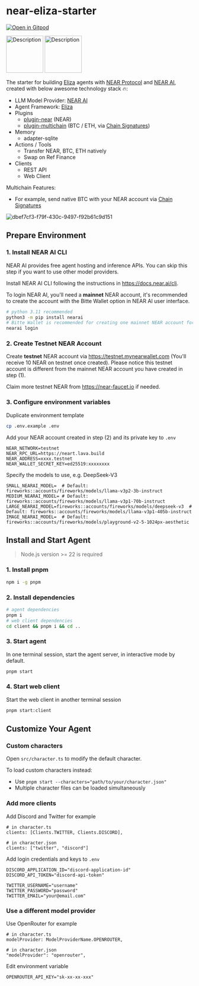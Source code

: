 # near-eliza-starter

[![Open in Gitpod](https://gitpod.io/button/open-in-gitpod.svg)](https://gitpod.io/#https://github.com/think-in-universe/near-eliza-starter)

<img src="https://github.com/user-attachments/assets/b0ed9973-aa87-4602-93c3-e9d723279045" alt="Description" width="100">
<img src="https://github.com/user-attachments/assets/d47b5bdd-3e9b-4e2c-ac7a-7edc66978baf" alt="Description" width="100">

The starter for building [Eliza](https://elizaos.github.io/eliza/) agents with [NEAR Protocol](https://near.org/) and [NEAR AI](https://docs.near.ai/), created with below awesome technology stack 🔥:

- LLM Model Provider: [NEAR AI](https://docs.near.ai)
- Agent Framework: [Eliza](https://elizaos.github.io/eliza/)
- Plugins
  - [plugin-near](https://github.com/elizaos-plugins/plugin-near) (NEAR)
  - [plugin-multichain](https://github.com/near-agent/plugin-multichain) (BTC / ETH, via [Chain Signatures](https://docs.near.org/chain-abstraction/chain-signatures))
- Memory
  - adapter-sqlite
- Actions / Tools
  - Transfer NEAR, BTC, ETH natively
  - Swap on Ref Finance
- Clients
  - REST API
  - Web Client

Multichain Features:

- For example, send native BTC with your NEAR account via [Chain Signatures](https://docs.near.org/chain-abstraction/chain-signatures)

![dbef7cf3-f79f-430c-9497-f92b61c9d151](https://github.com/user-attachments/assets/6b2c5319-b18f-4eb9-af7a-a3bccb9f6733)



## Prepare Environment

### 1. Install NEAR AI CLI

NEAR AI provides free agent hosting and inference APIs. You can skip this step if you want to use other model providers.

Install NEAR AI CLI following the instructions in https://docs.near.ai/cli. 

To login NEAR AI, you'll need a **mainnet** NEAR account, it's recommended to create the account with the Bitte Wallet option in NEAR AI user interface.

```bash
# python 3.11 recommended
python3 -m pip install nearai
# Bitte Wallet is recommended for creating one mainnet NEAR account for login
nearai login
```

### 2. Create Testnet NEAR Account

Create **testnet** NEAR account via https://testnet.mynearwallet.com (You'll receive 10 NEAR on testnet once created). Please notice this testnet account is different from the mainnet NEAR account you have created in step (1).

Claim more testnet NEAR from https://near-faucet.io if needed.

### 3. Configure environment variables

Duplicate environment template

```bash
cp .env.example .env
```

Add your NEAR account created in step (2) and its private key to `.env`

```env
NEAR_NETWORK=testnet
NEAR_RPC_URL=https://neart.lava.build
NEAR_ADDRESS=xxxx.testnet
NEAR_WALLET_SECRET_KEY=ed25519:xxxxxxxx
```

Specify the models to use, e.g. DeepSeek-V3

```env
SMALL_NEARAI_MODEL=  # Default: fireworks::accounts/fireworks/models/llama-v3p2-3b-instruct
MEDIUM_NEARAI_MODEL= # Default: fireworks::accounts/fireworks/models/llama-v3p1-70b-instruct
LARGE_NEARAI_MODEL=fireworks::accounts/fireworks/models/deepseek-v3  # Default: fireworks::accounts/fireworks/models/llama-v3p1-405b-instruct
IMAGE_NEARAI_MODEL=  # Default: fireworks::accounts/fireworks/models/playground-v2-5-1024px-aesthetic
```

## Install and Start Agent

> Node.js version >= 22 is required

### 1. Install pnpm

```bash
npm i -g pnpm
```

### 2. Install dependencies
```bash
# agent dependencies
pnpm i
# web client dependencies
cd client && pnpm i && cd ..
```

### 3. Start agent

In one terminal session, start the agent server, in interactive mode by default.

```bash
pnpm start
```

### 4. Start web client

Start the web client in another terminal session

```bash
pnpm start:client
```

## Customize Your Agent

### Custom characters

Open `src/character.ts` to modify the default character.

To load custom characters instead:
- Use `pnpm start --characters="path/to/your/character.json"`
- Multiple character files can be loaded simultaneously

### Add more clients

Add Discord and Twitter for example

```
# in character.ts
clients: [Clients.TWITTER, Clients.DISCORD],

# in character.json
clients: ["twitter", "discord"]
```

Add login credentials and keys to `.env`

```
DISCORD_APPLICATION_ID="discord-application-id"
DISCORD_API_TOKEN="discord-api-token"

TWITTER_USERNAME="username"
TWITTER_PASSWORD="password"
TWITTER_EMAIL="your@email.com"
```

### Use a different model provider

Use OpenRouter for example

```
# in character.ts
modelProvider: ModelProviderName.OPENROUTER,

# in character.json
"modelProvider": "openrouter",
```

Edit environment variable

```
OPENROUTER_API_KEY="sk-xx-xx-xxx"
```
